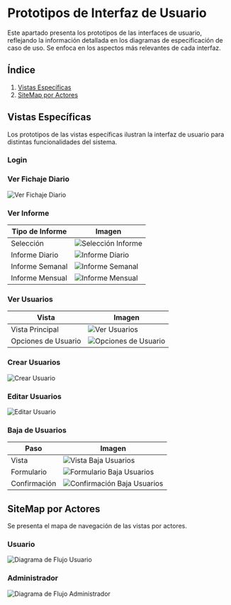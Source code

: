 # Prototipos de Interfaz de Usuario

Este apartado presenta los prototipos de las interfaces de usuario, reflejando la información detallada en los diagramas de especificación de caso de uso. Se enfoca en los aspectos más relevantes de cada interfaz.

## Índice
1. [Vistas Específicas](#vistas-específicas)
2. [SiteMap por Actores](#sitemap-por-actores)

## Vistas Específicas
Los prototipos de las vistas específicas ilustran la interfaz de usuario para distintas funcionalidades del sistema.

### Login



### Ver Fichaje Diario

![Ver Fichaje Diario](../../imagenes/prototipos/fichajeDiario/verFichajeDiario.png)



### Ver Informe

| Tipo de Informe | Imagen |
| --- | --- |
| Selección | ![Selección Informe](../../imagenes/prototipos/informe/seleccion.png) |
| Informe Diario | ![Informe Diario](../../imagenes/prototipos/informe/diario.png) |
| Informe Semanal | ![Informe Semanal](../../imagenes/prototipos/informe/semanal.png) |
| Informe Mensual | ![Informe Mensual](../../imagenes/prototipos/informe/mensual.png) |



### Ver Usuarios

| Vista | Imagen |
| --- | --- |
| Vista Principal | ![Ver Usuarios](../../imagenes/prototipos/usuarios/verUsuarios(defaultAdmin).png) |
| Opciones de Usuario | ![Opciones de Usuario](../../imagenes/prototipos/usuarios/editarDarDeBajaUsuarios(defaultAdmin).png) |



### Crear Usuarios

![Crear Usuario](../../imagenes/prototipos/usuarios/crearUsuario.png)

### Editar Usuarios

![Editar Usuario](../../imagenes/prototipos/usuarios/editarUsuario.png)


### Baja de Usuarios

| Paso | Imagen |
| --- | --- |
| Vista | ![Vista Baja Usuarios](../../imagenes/prototipos/usuarios/eliminarUsuarios1.png) |
| Formulario | ![Formulario Baja Usuarios](../../imagenes/prototipos/usuarios/eliminarUsuarios2.png) |
| Confirmación | ![Confirmación Baja Usuarios](../../imagenes/prototipos/usuarios/eliminarUsuarios3.png) |



## SiteMap por Actores
Se presenta el mapa de navegación de las vistas por actores.

### Usuario

![Diagrama de Flujo Usuario](../../imagenes/prototipos/diagramaFlujoAplicacion/DiagramaFlujoUsuario.png)


### Administrador

![Diagrama de Flujo Administrador](../../imagenes/prototipos/diagramaFlujoAplicacion/DiagramaFlujoAdmin.png)
